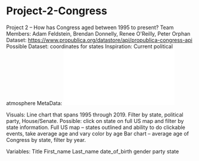 # Project-2-Congress

Project 2 – How has Congress aged between 1995 to present?
Team Members: Adam Feldstein, Brendan Donnelly, Renee O'Reilly, Peter Orphan
Dataset: https://www.propublica.org/datastore/api/propublica-congress-api
       Possible Dataset: coordinates for states
Inspiration: Current political atmosphere 
MetaData:
![json.png](json.pgn)



Visuals: 
Line chart that spans 1995 through 2019.  Filter by state, political party, House/Senate.  Possible: click on state on full US map and filter by state information. 
Full US map – states outlined and ability to do clickable events, take average age and vary color by age
Bar chart – average age of Congress by state, filter by year.



Variables:
       Title
       First_name
       Last_name
       date_of_birth
       gender
       party
       state

